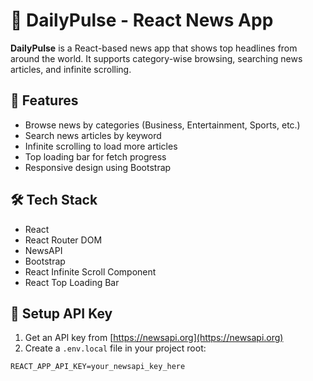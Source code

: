 # 📰 DailyPulse - React News App

**DailyPulse** is a React-based news app that shows top headlines from around the world. It supports category-wise browsing, searching news articles, and infinite scrolling.



## 📸 Features

- Browse news by categories (Business, Entertainment, Sports, etc.)
- Search news articles by keyword
- Infinite scrolling to load more articles
- Top loading bar for fetch progress
- Responsive design using Bootstrap



## 🛠️ Tech Stack

- React
- React Router DOM
- NewsAPI
- Bootstrap
- React Infinite Scroll Component
- React Top Loading Bar


## 🔐 Setup API Key

1. Get an API key from [https://newsapi.org](https://newsapi.org)
2. Create a `.env.local` file in your project root:

```env
REACT_APP_API_KEY=your_newsapi_key_here
